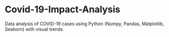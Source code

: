 # Covid-19-Impact-Analysis
Data analysis of COVID-19 cases using Python (Numpy, Pandas, Matplotlib, Seaborn) with visual trends.
